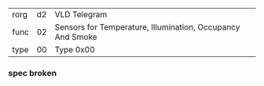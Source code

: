 
|    |   |   |
| -- | - | - |
| rorg | d2 | VLD Telegram |
| func | 02 | Sensors for Temperature, Illumination, Occupancy And Smoke |
| type | 00 | Type 0x00 |

### spec broken
  